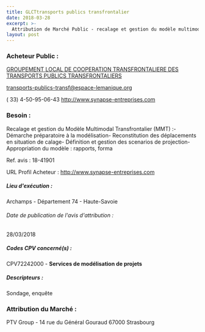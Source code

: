 ```yaml
---
title: GLCTtransports publics transfrontalier
date: 2018-03-28
excerpt: >-
  Attribution de Marché Public - recalage et gestion du modèle multimodal transfrontalier (MMT)
layout: post
---
```


### Acheteur Public : 
<a href="/acheteur-132/siren-200006450"> GROUPEMENT LOCAL DE COOPERATION TRANSFRONTALIERE DES TRANSPORTS PUBLICS TRANSFRONTALIERS</a><br/>



transports-publics-transf@espace-lemanique.org

( 33) 4-50-95-06-43
http://www.synapse-entreprises.com
### Besoin :

Recalage et gestion du Modèle Multimodal Transfrontalier (MMT) :- Démarche préparatoire à la modélisation- Reconstitution des déplacements en situation de calage- Définition et gestion des scenarios de projection- Appropriation du modèle : rapports, forma

Ref. avis : 18-41901

URL Profil Acheteur : http://www.synapse-entreprises.com

##### Lieu d'exécution :

Archamps - Département 74 - Haute-Savoie

###### Date de publication de l'avis d'attribution : 
28/03/2018

##### Codes CPV concerné(s) :
CPV72242000 - **Services de modélisation de projets** <br/>

##### Descripteurs :
Sondage, enquête <br/>

### Attribution du Marché :
PTV Group - 14 rue du Général Gouraud 67000 Strasbourg <br/>
